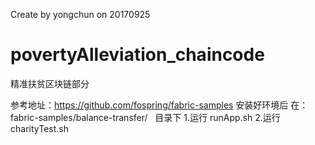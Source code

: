 Create by yongchun on 20170925
# povertyAlleviation_chaincode
精准扶贫区块链部分

参考地址：https://github.com/fospring/fabric-samples
安装好环境后
在：fabric-samples/balance-transfer/   目录下
  1.运行 runApp.sh
  2.运行 charityTest.sh
